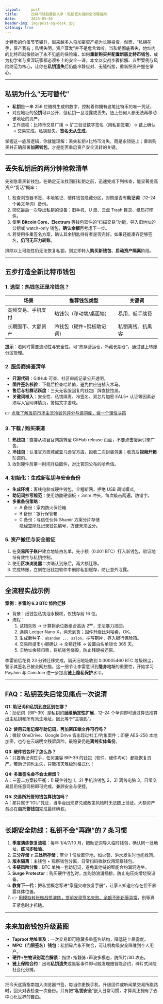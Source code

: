 ```yaml
---
layout:     post
title:      比特币钱包重新入手：私钥丢失后的全流程指南
date:       2025-09-05
header-img: img/post-bg-desk.jpg
catalog: true
---
```


比特币的价值节节攀升，越来越多人将加密资产视为长期投资。然而，“私钥在手，资产我有；私钥失明，资产蒸发”并不是危言耸听。当私钥彻底丢失，地址内的比特币就像锁进了永不见底的保险箱，如何**重新购买并配置新版比特币钱包**，成为初学者与资深玩家都必须补上的安全一课。本文以实战步骤拆解、典型案例与风险防范为核心，让你在**私钥遗失**后仍能冷静应对、无缝衔接，重新把资产握在掌心。

---

## 私钥为什么“无可替代”

- **私钥**是一串 256 位随机生成的数字，控制着你拥有这笔比特币的唯一凭证。  
- 对应地址的**公钥**可以公开，但私钥一旦泄露或丢失，链上任何人都无法再移动该地址的资产。  
- 工作流程：比特币交易广播 → 矿工验证数字签名（用私钥签署）→ 链上确认 → 交易完成。私钥缺失，**签名无从生成**。

掌握这一底层逻辑，你就能理解：丢失私钥≠比特币消失，而是永锁链上；重新购买并正确部署**加密钱包**，才是能否重启资产安全流转的关键。

---

## 丢失私钥后的两分钟抢救清单

先别急着买新钱包。在确定无法找回旧私钥之前，迅速完成下列核查，能显著提高资产“复活”概率：

1. 检查浏览器书签、本地笔记、硬件钱包隐藏分区，对照是否有**助记词**（12–24 个英文单词）备份。  
2. 回忆最后一次导出私钥的设备：旧手机、U 盘、云盘 Trash 目录、纸质打印件。  
3. 使用 **Bitcoin Core、Electrum** 等钱包软件的“扫描交易”功能，导入旧地址的公钥或 watch-only 钱包，**确认余额**再考虑下一步。  
4. 若使用多重签名方案，确认其余钥匙持有者是否完好。如果还能凑齐足够签名，**仍可无压力转账**。

排除以上可能性仍无法恢复私钥，则立即转入**购买新钱包、启动资产隔离**阶段。

---

## 五步打造全新比特币钱包

### 1. 选型：热钱包还是冷钱包？

| 场景 | 推荐钱包类型 | 关键词 |
|---|---|---|
| 高频交易、手机支付 | 热钱包（移动端/桌面端） | 易用、低手续费 |
| 长期囤币、大额资产 | 冷钱包（硬件+钢板助记词） | 私钥离线、抗黑客 |

**提示**：若同时需要流动性与安全性，可“热存营运仓，冷藏长期仓”，通过链上转账分区管理。

### 2. 服务商排查清单

- **开源代码**：GitHub 可查、社区审阅记录公开透明。  
- **固件签名校验**：下载后检查哈希值，避免供应链植入木马。  
- **售后与社群活跃度**：三天无客服回复的钱包厂牌直接拉黑。  
- **关键词植入**：安全性、私钥隔离、冷签名、双芯片加密 EAL5+ 认证等因素必须写入官网详情页，警惕文字游戏。

👉 [点我了解当前市场主流冷钱包评分与漏洞库，做一个理性决策](https://okxdog.com/)

### 3. 下载 / 购买渠道

1. **热钱包**：直接从项目官网跳转至 GitHub release 页面，不要点击搜索引擎广告。  
2. **冷钱包**：认准官方商城或亚马逊官方店，拒收二次封装包裹；收货后**视频开箱**防调包。  
3. 收到硬件后第一时间升级固件，对比官网公布的哈希值。

### 4. 初始化：生成新私钥与安全备份

- **生成环境**：离线电脑或硬件钱包，全程断网，拒绝 USB 调试模式。  
- **助记词抄写规范**：使用防酸硬钢板 + 3mm 冲头，每次敲击两遍，防错字。  
- **多重备份策略**：  
  - A 备份：家内防火保险箱  
  - B 备份：银行保管箱  
  - C 备份：与信任伙伴 Shamir 方案分片存储  
  隐秘空隙处记录钱包编号，方便未来区分。

### 5. 资产搬迁与安全验证

1. 在**交易所子账户**建立地址白名单，先小额（0.001 BTC）打入新钱包，验证地址有效性与私钥控制。  
2. 使用**区块浏览器**二次确认到账后，再大额迁移。  
3. 完成转账，立刻在旧钱包软件中删除私钥缓存，防止意外泄露。

---

## 全流程实战示例

**案例：李雷的 6.3 BTC 惊险迁移**  
- 背景：纸钱包私钥泡水模糊，仅残存前 16 位。  
- 流程：  
  1. 试错失败 → 计算剩余位数组合高达 2⁹⁶，无法暴力找回。  
  2. 选购 Ledger Nano X，两天到货；固件升级比对哈希，OK。  
  3. 生成新种子：`abandon ... salon`，抄写钢片，存入银行保险箱。  
  4. 交易所提币小额确认 → 全额迁移 → 设置白名单锁仓 365 天。  
  5. 旧地址余额归零，将纸钱包烧毁，防止残键被还原。

李雷前后花费 23 分钟迁移完成，隔天旧地址收到 0.00005460 BTC 垃圾粉尘，警示其签名已被全网扫描。这一细节让李雷意识到**隐身地址**的重要性，开始学习 PayJoin 与 CoinJoin 进一步提高**链上隐私保护**水平。

---

## FAQ：私钥丢失后常见痛点一次说清

**Q1: 助记词和私钥到底区别在哪？**  
A：助记词（BIP-39）是私钥的**层级确定性扩展**，12–24 个单词即可通过算法推算出主私钥和所有派生地址，因此等于“主钥匙”。

**Q2: 使用云笔记保存助记词，再加密压缩文件可行吗？**  
A：微软 OneDrive、Google Drive 皆出现过社工/钓鱼案件；即便 AES-256 本地加密，也存在云端明文残留风险。最稳妥仍是**离线实体备份**。

**Q3: 硬件钱包坏了怎么办？**  
A：只要助记词在手，任何兼容 BIP-39 的钱包（软件、硬件均可）都能恢复资产。若助记词也丢失，只能按灾难级别格式化！

**Q4: 多重签名会不会太麻烦？**  
A：三签二方案较平衡：1) 硬件钱包 1，2) 手机热钱包 2，3) 离线电脑 3，日常交易启用任意两把即可完成，兼顾安全与便捷。

**Q5: 交易所托管的钱包算钱包吗？**  
A：那只属于“IOU”凭证，当平台出现挤兑或政策风险时无法链上验证。大额资产务必在**自托管钱包**完成最终确权。

---

## 长期安全防线：私钥不会“再跑”的 7 条习惯

1. **季度演练恢复流程**：每年 1/4/7/10 月，把助记词导入临时钱包，确认同一批地址，**练习即检验**。  
2. **三分存储 ≠ 三处所存储**：至少 1 份放置异地，如火警、洪水发生时也能找回。  
3. **版本隔离**：主钱包 + 观察钱包分离，日常扫码收款仅用观察钱包。  
4. **多链风险分散**：BTC 单独一套助记词，避免其他链的智能合约漏洞连坐。  
5. **Surge Protector**：购买硬件钱包时，加购防浪涌插排，防止电压突增烧毁设备。  
6. **教育下一代**：把私钥概念写进“家庭灾难恢复手册”，让家人知道它存在但不暴露具体位置。  
7. 👉 [用模拟转账做战损演练，提前发现签名失败、余额不刷新等异常](https://okxdog.com/)，别等真正紧急时才抓瞎。

---

## 未来加密钱包升级蓝图

- **Taproot 地址普及**：一次交易即可隐藏多重签名结构，降低链上暴露度。  
- **MPC（门限签名）钱包**：私钥碎片永不聚合，可让机构级安全降维到个人用户。  
- **硬件+生物识别混合解锁**：指纹+指静脉+声波多模态，防照片/3D 攻击。  
- **链上保险合约**：出现**私钥遗失**或黑客事件即可触发理赔智能合约，碎片式风险社会化分摊。

---

把今天这篇指南加入浏览器书签，每当你更换手机、升级固件或听闻某交易所跑路时，回头对表检查一次备份。只有把“**私钥安全**”嵌入日常习惯，才算真正拥有了去中心化世界的自由。